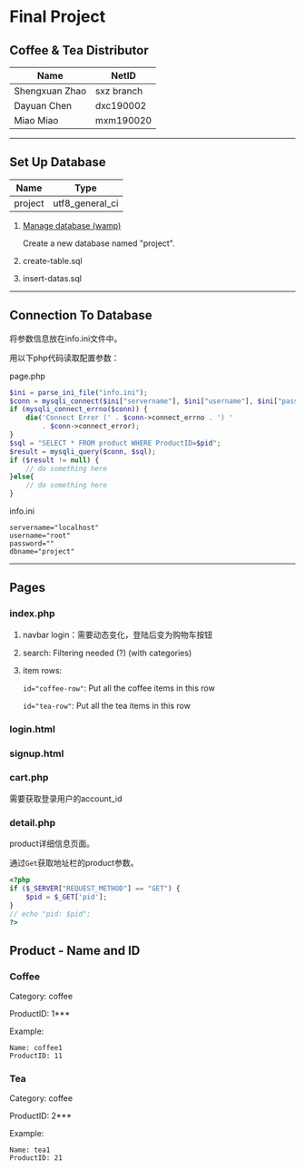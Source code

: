 # Final Project

## Coffee & Tea Distributor

| Name           | NetID      |
| -------------- | ---------- |
| Shengxuan Zhao | sxz branch |
| Dayuan Chen    | dxc190002  |
| Miao Miao      | mxm190020  |

---

## Set Up Database

|     Name     |       Type      |
| :----------: | :-------------: |
|  project     | utf8_general_ci |

1. [Manage database (wamp)](http://localhost/phpmyadmin/index.php)

    Create a new database named "project".

2. create-table.sql

3. insert-datas.sql

---

## Connection To Database

将参数信息放在info.ini文件中。

用以下php代码读取配置参数：

page.php

```php
$ini = parse_ini_file("info.ini");
$conn = mysqli_connect($ini["servername"], $ini["username"], $ini["password"], $ini["dbname"]);
if (mysqli_connect_errno($conn)) {
    die('Connect Error (' . $conn->connect_errno . ') '
        . $conn->connect_error);
}
$sql = "SELECT * FROM product WHERE ProductID=$pid";
$result = mysqli_query($conn, $sql);
if ($result != null) {
    // do something here
}else{
    // do something here
}
```

info.ini

```
servername="localhost"
username="root"
password=""
dbname="project"
```

---

## Pages

### index.php

1. navbar login：需要动态变化，登陆后变为购物车按钮

2. search: Filtering needed (?) (with categories)

3. item rows: 

    `id="coffee-row"`: Put all the coffee items in this row

    `id="tea-row"`: Put all the tea items in this row


### login.html

### signup.html


### cart.php

需要获取登录用户的account_id

### detail.php

product详细信息页面。

通过`Get`获取地址栏的product参数。

``` php
<?php
if ($_SERVER["REQUEST_METHOD"] == "GET") {
    $pid = $_GET['pid'];
}
// echo "pid: $pid";
?>
```

## Product - Name and ID

### Coffee

Category: coffee

ProductID: 1***

Example:

    Name: coffee1
    ProductID: 11

### Tea

Category: coffee

ProductID: 2***

Example:

    Name: tea1
    ProductID: 21